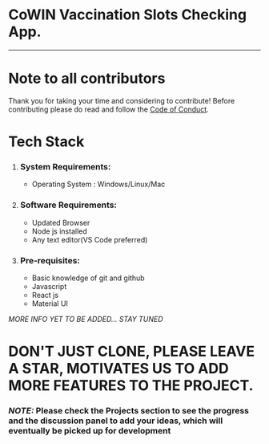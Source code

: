 # CoWIN Vaccination Slots Checking App.

---

# Note to all contributors

Thank you for taking your time and considering to contribute! Before
contributing please do read and follow the
[Code of Conduct](https://github.com/Ciggzy1312/Cowin-Vaccine-Availablity-Checker/blob/staging/CODE_OF_CONDUCT.md).

# Tech Stack

1. ### System Requirements:
   - Operating System : Windows/Linux/Mac
2. ### Software Requirements:
   - Updated Browser
   - Node js installed
   - Any text editor(VS Code preferred)
3. ### Pre-requisites:
   - Basic knowledge of git and github
   - Javascript
   - React js
   - Material UI

_MORE INFO YET TO BE ADDED... STAY TUNED_

# DON'T JUST CLONE, PLEASE LEAVE A STAR, MOTIVATES US TO ADD MORE FEATURES TO THE PROJECT.

### _NOTE:_ Please check the Projects section to see the progress and the discussion panel to add your ideas, which will eventually be picked up for development
